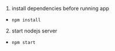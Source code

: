 
1. install dependencies before running app
  - `npm install`
2. start nodejs server
  - `npm start`


